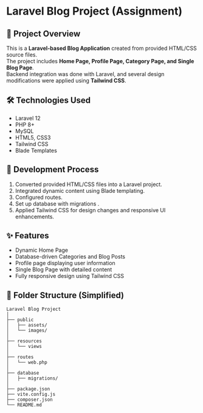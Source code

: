 # Laravel Blog Project (Assignment)

## 📌 Project Overview
This is a **Laravel-based Blog Application** created from provided HTML/CSS source files.  
The project includes **Home Page, Profile Page, Category Page, and Single Blog Page**.  
Backend integration was done with Laravel, and several design modifications were applied using **Tailwind CSS**.

## 🛠 Technologies Used
- Laravel 12
- PHP 8+
- MySQL
- HTML5, CSS3
- Tailwind CSS
- Blade Templates

## 🚀 Development Process
1. Converted provided HTML/CSS files into a Laravel project.
2. Integrated dynamic content using Blade templating.
3. Configured routes.
4. Set up database with migrations .
5. Applied Tailwind CSS for design changes and responsive UI enhancements.

## ✨ Features
- Dynamic Home Page
- Database-driven Categories and Blog Posts
- Profile page displaying user information
- Single Blog Page with detailed content
- Fully responsive design using Tailwind CSS

## 📂 Folder Structure (Simplified)

```plaintext
Laravel Blog Project
│
├── public
│   ├── assets/
│   └── images/
│
├── resources
│   └── views
│
├── routes
│   └── web.php
│
├── database
│   ├── migrations/
│
├── package.json
├── vite.config.js
├── composer.json
└── README.md
